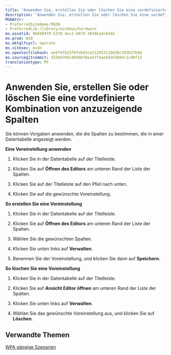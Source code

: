 ```yaml
---
title: "Anwenden Sie, erstellen Sie oder löschen Sie eine vordefinierte Kombination von anzuzeigende Spalten"
description: "Anwenden Sie, erstellen Sie oder löschen Sie eine vordefinierte Kombination von anzuzeigende Spalten"
MSHAttr:
- PreferredSiteName:MSDN
- PreferredLib:/library/windows/hardware
ms.assetid: 866984f9-5370-4ec2-b078-3034ba4c8ddd
ms.prod: W10
ms.mktglfcycl: operate
ms.sitesec: msdn
ms.openlocfilehash: ee974fb25f07eb93ce212453110650c393b27b60
ms.sourcegitcommit: d33e870dc4850bf0ea47fdae0d163b04c1c90f15
translationtype: MT
---
```

# <a name="apply-create-or-delete-a-preset-combination-of-columns-to-display"></a>Anwenden Sie, erstellen Sie oder löschen Sie eine vordefinierte Kombination von anzuzeigende Spalten


Sie können Vorgaben anwenden, die die Spalten zu bestimmen, die in einer Datentabelle angezeigt werden.

**Eine Voreinstellung anwenden**

1.  Klicken Sie in der Datentabelle auf der Titelleiste.

2.  Klicken Sie auf **Öffnen des Editors** am unteren Rand der Liste der Spalten.

3.  Klicken Sie auf der Titelleiste auf den Pfeil nach unten.

4.  Klicken Sie auf die gewünschte Voreinstellung.

**So erstellen Sie eine Voreinstellung**

1.  Klicken Sie in der Datentabelle auf der Titelleiste.

2.  Klicken Sie auf **Öffnen des Editors** am unteren Rand der Liste der Spalten.

3.  Wählen Sie die gewünschten Spalten.

4.  Klicken Sie unten links auf **Verwalten**.

5.  Benennen Sie der Voreinstellung, und klicken Sie dann auf **Speichern**.

**So löschen Sie eine Voreinstellung**

1.  Klicken Sie in der Datentabelle auf der Titelleiste.

2.  Klicken Sie auf **Ansicht Editor öffnen** am unteren Rand der Liste der Spalten.

3.  Klicken Sie unten links auf **Verwalten**.

4.  Wählen Sie das gewünschte Voreinstellung aus, und klicken Sie auf **Löschen**.

## <a name="related-topics"></a>Verwandte Themen


[WPA gängige Szenarien](windows-performance-analyzer-common-scenarios.md)

 

 







